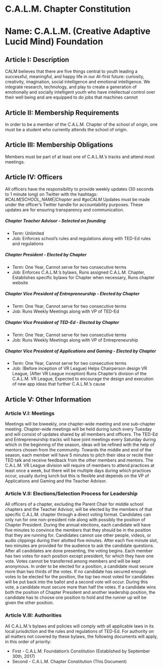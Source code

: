 C.A.L.M. Chapter Constitution
==============================
# Name: C.A.L.M. (Creative Adaptive Lucid Mind) Foundation

## Article I: Description
CALM believes that there are five things central to youth leading a successful, meaningful, and happy life in our AI-first future: curiosity, creativity, imagination, social intelligence and emotional intelligence. We integrate research, technology, and play to create a generation of emotionally and socially intelligent youth who have intellectual control over their well being and are equipped to do jobs that machines cannot

## Article II: Membership Requirements
In order to be a member of the C.A.L.M. Chapter of the school of origin, one must be a student who currently attends the school of origin.

## Article III: Membership Obligations
Members must be part of at least one of C.A.L.M.’s tracks and attend most meetings.

## Article IV: Officers
All officers have the responsibility to provide weekly updates (30 seconds to 1 minute long) on Twitter with the hashtags:      *#CALM[SCHOOL_NAME]Chapter* and *#goCALM*
Updates must be made under the officer’s Twitter handle for accountability purposes.
These updates are for ensuring transparency and communication.
##### Chapter Teacher Advisor - Selected on founding
* Term: Unlimited
* Job: Enforces school’s rules and regulations along with TED-Ed rules and regulations
##### Chapter President - Elected by Chapter
* Term: One Year, Cannot serve for two consecutive terms
* Job: Enforces C.A.L.M.’s bylaws, Runs assigned C.A.L.M. Chapter, Establishes specific bylaws for Chapter when necessary, Runs chapter website
##### Chapter Vice President of Entrepreneurship - Elected by Chapter
* Term: One Year, Cannot serve for two consecutive terms
* Job: Runs Weekly Meetings along with VP of TED-Ed
##### Chapter Vice President of TED-Ed - Elected by Chapter
* Term: One Year, Cannot serve for two consecutive terms
* Job: Runs Weekly Meetings along with VP of Entrepreneurship
##### Chapter Vice President of Applications and Gaming - Elected by Chapter
* Term: One Year, Cannot serve for two consecutive terms
* Job: (Before inception of VR League) Helps Chairperson design VR League, (After VR League inception) Runs Chapter’s division of the C.A.L.M. VR League, Expected to encourage the design and execution of new app ideas that further C.A.L.M.’s cause

## Article V: Other Information
### Article V.I: Meetings
Meetings will be biweekly, one chapter-wide meeting and one sub-chapter meeting. Chapter-wide meetings will be held during lunch every Tuesday and will consist of updates shared by all members and officers. The TED-Ed and Entrepreneurship tracks will have joint meetings every Saturday during which in the beginning of the season, ideas will be refined with the help of mentors chosen from the community. Towards the middle and end of the season, each member will have 5 minutes to pitch their idea or recite their TED talk and receive feedback from the other members and mentors. The C.A.L.M. VR League division will require of members to attend practices at least once a week, but there will be multiple days during which practices occur, usually during lunch but this is flexible and depends on the VP of Applications and Gaming and the Teacher Advisor. 

### Article V.II: Elections/Selection Process for Leadership
All officers of a chapter, excluding the Parent Chair for middle school chapters and the Teacher Advisor, will be elected by the members of that specific C.A.L.M. chapter through a direct voting format. Candidates can only run for one non-president role along with possibly the position of Chapter President. During the annual elections, each candidate will have five minutes to convince the members that they should be in the position that they are running for. Candidates cannot use other people, videos, or audio clippings during their allotted five minutes. After each five minute slot, two minutes are provided for the audience to ask the candidate questions. After all candidates are done presenting, the voting begins. Each member has two votes for each position except president, for which they have one vote. Votes cannot be transferred among members and will be kept anonymous. In order to be elected for a position, a candidate must secure more than two thirds of the votes. If no candidate has secured enough votes to be elected for the position, the top two most voted for candidates will be put back into the ballot and a second vote will occur. During this vote, a candidate must secure more than half the votes. If a candidate wins both the position of Chapter President and another leadership position, the candidate has to choose one position to hold and the runner up will be given the other position. 

### Article V.III: Authorities
All C.A.L.M.’s bylaws and policies will comply with all applicable laws in its local jurisdiction and the rules and regulations of TED-Ed.
For authority on all matters not covered by these bylaws, the following documents will apply, in this order of priority:
* First - C.A.L.M. Foundation’s Constitution (Established by September 30th, 2017)
* Second - C.A.L.M. Chapter Constitution (This Document)
